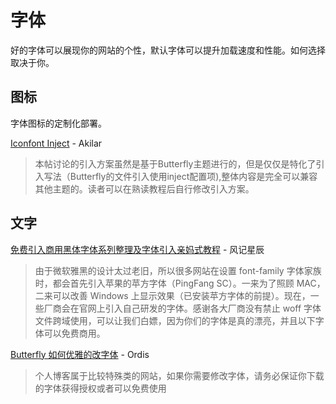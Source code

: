 # 字体

好的字体可以展现你的网站的个性，默认字体可以提升加载速度和性能。如何选择取决于你。

## 图标

字体图标的定制化部署。

[Iconfont Inject](https://akilar.top/posts/d2ebecef/) - Akilar

> 本帖讨论的引入方案虽然是基于Butterfly主题进行的，但是仅仅是特化了引入写法（Butterfly的文件引入使用inject配置项),整体内容是完全可以兼容其他主题的。读者可以在熟读教程后自行修改引入方案。

## 文字

[免费引入商用黑体字体系列整理及字体引入亲妈式教程](https://www.thyuu.com/word/tips/62610) - 风记星辰

> 由于微软雅黑的设计太过老旧，所以很多网站在设置 font-family 字体家族时，都会首先引入苹果的苹方字体（PingFang SC）。一来为了照顾 MAC，二来可以改善 Windows 上显示效果（已安装苹方字体的前提）。现在，一些厂商会在官网上引入自己研发的字体。感谢各大厂商没有禁止 woff 字体文件跨域使用，可以让我们白嫖，因为你们的字体是真的漂亮，并且以下字体可以免费商用。

[Butterfly 如何优雅的改字体](https://imbhj.com/posts/25c13146/) - Ordis

> 个人博客属于比较特殊类的网站，如果你需要修改字体，请务必保证你下载的字体获得授权或者可以免费使用
